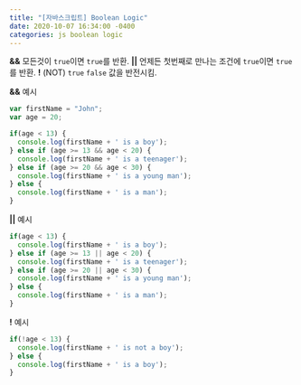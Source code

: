 ```yaml
---
title: "[자바스크립트] Boolean Logic"
date: 2020-10-07 16:34:00 -0400
categories: js boolean logic
---
```


**&&** 모든것이 `true`이면 `true`를 반환.
**||** 언제든 첫번째로 만나는 조건에 `true`이면 `true`를 반환.
**!** (NOT) `true` `false` 값을 반전시킴.

**&&** 예시

```js
var firstName = "John";
var age = 20;

if(age < 13) {
  console.log(firstName + ' is a boy');
} else if (age >= 13 && age < 20) {
  console.log(firstName + ' is a teenager');
} else if (age >= 20 && age < 30) {
  console.log(firstName + ' is a young man');
} else {
  console.log(firstName + ' is a man');
}
```

**||** 예시

```js
if(age < 13) {
  console.log(firstName + ' is a boy');
} else if (age >= 13 || age < 20) {
  console.log(firstName + ' is a teenager');
} else if (age >= 20 || age < 30) {
  console.log(firstName + ' is a young man');
} else {
  console.log(firstName + ' is a man');
}
```

**!** 예시

```js
if(!age < 13) {
  console.log(firstName + ' is not a boy');
} else {
  console.log(firstName + ' is a boy');
}
```
